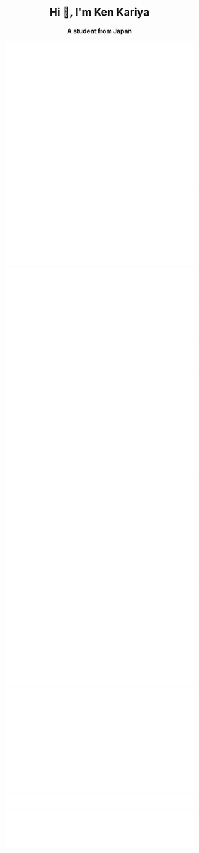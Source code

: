<h1 align="center">Hi 👋, I'm Ken Kariya</h1>
<h3 align="center">A student from Japan</h3>

![Metrics](/github-metrics.svg)
![](/metrics.plugin.isocalendar.svg)
![](/metrics.plugin.topics.icons.svg)
![](/metrics.plugin.languages.svg)
![](/metrics.plugin.languages.recent.svg)
![](/metrics.plugin.music.artists.svg)
![](/metrics.plugin.music.artists.short.svg)
![](/metrics.plugin.music.tracks.svg)
![](/metrics.plugin.music.recent.svg)
![](/metrics.plugin.habits.charts.svg)
![](/metrics.plugin.achievements.svg)
